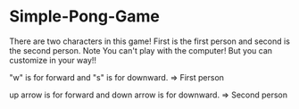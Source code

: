 # Simple-Pong-Game

There are two characters in this game! First is the first person and second is the second person. Note You can't play with the computer! But you can customize in your way!!

"w" is for forward and "s" is for downward. => First person

up arrow is for forward and down arrow is for downward. => Second person
